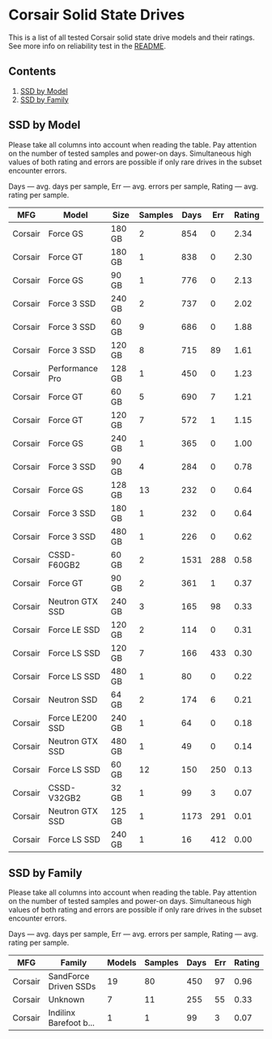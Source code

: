 Corsair Solid State Drives
==========================

This is a list of all tested Corsair solid state drive models and their ratings. See
more info on reliability test in the [README](https://github.com/linuxhw/SMART).

Contents
--------

1. [ SSD by Model  ](#ssd-by-model)
2. [ SSD by Family ](#ssd-by-family)

SSD by Model
------------

Please take all columns into account when reading the table. Pay attention on the
number of tested samples and power-on days. Simultaneous high values of both rating
and errors are possible if only rare drives in the subset encounter errors.

Days   — avg. days per sample,
Err    — avg. errors per sample,
Rating — avg. rating per sample.

| MFG       | Model              | Size   | Samples | Days  | Err   | Rating |
|-----------|--------------------|--------|---------|-------|-------|--------|
| Corsair   | Force GS           | 180 GB | 2       | 854   | 0     | 2.34   |
| Corsair   | Force GT           | 180 GB | 1       | 838   | 0     | 2.30   |
| Corsair   | Force GS           | 90 GB  | 1       | 776   | 0     | 2.13   |
| Corsair   | Force 3 SSD        | 240 GB | 2       | 737   | 0     | 2.02   |
| Corsair   | Force 3 SSD        | 60 GB  | 9       | 686   | 0     | 1.88   |
| Corsair   | Force 3 SSD        | 120 GB | 8       | 715   | 89    | 1.61   |
| Corsair   | Performance Pro    | 128 GB | 1       | 450   | 0     | 1.23   |
| Corsair   | Force GT           | 60 GB  | 5       | 690   | 7     | 1.21   |
| Corsair   | Force GT           | 120 GB | 7       | 572   | 1     | 1.15   |
| Corsair   | Force GS           | 240 GB | 1       | 365   | 0     | 1.00   |
| Corsair   | Force 3 SSD        | 90 GB  | 4       | 284   | 0     | 0.78   |
| Corsair   | Force GS           | 128 GB | 13      | 232   | 0     | 0.64   |
| Corsair   | Force 3 SSD        | 180 GB | 1       | 232   | 0     | 0.64   |
| Corsair   | Force 3 SSD        | 480 GB | 1       | 226   | 0     | 0.62   |
| Corsair   | CSSD-F60GB2        | 60 GB  | 2       | 1531  | 288   | 0.58   |
| Corsair   | Force GT           | 90 GB  | 2       | 361   | 1     | 0.37   |
| Corsair   | Neutron GTX SSD    | 240 GB | 3       | 165   | 98    | 0.33   |
| Corsair   | Force LE SSD       | 120 GB | 2       | 114   | 0     | 0.31   |
| Corsair   | Force LS SSD       | 120 GB | 7       | 166   | 433   | 0.30   |
| Corsair   | Force LS SSD       | 480 GB | 1       | 80    | 0     | 0.22   |
| Corsair   | Neutron SSD        | 64 GB  | 2       | 174   | 6     | 0.21   |
| Corsair   | Force LE200 SSD    | 240 GB | 1       | 64    | 0     | 0.18   |
| Corsair   | Neutron GTX SSD    | 480 GB | 1       | 49    | 0     | 0.14   |
| Corsair   | Force LS SSD       | 60 GB  | 12      | 150   | 250   | 0.13   |
| Corsair   | CSSD-V32GB2        | 32 GB  | 1       | 99    | 3     | 0.07   |
| Corsair   | Neutron GTX SSD    | 125 GB | 1       | 1173  | 291   | 0.01   |
| Corsair   | Force LS SSD       | 240 GB | 1       | 16    | 412   | 0.00   |

SSD by Family
-------------

Please take all columns into account when reading the table. Pay attention on the
number of tested samples and power-on days. Simultaneous high values of both rating
and errors are possible if only rare drives in the subset encounter errors.

Days   — avg. days per sample,
Err    — avg. errors per sample,
Rating — avg. rating per sample.

| MFG       | Family                 | Models | Samples | Days  | Err   | Rating |
|-----------|------------------------|--------|---------|-------|-------|--------|
| Corsair   | SandForce Driven SSDs  | 19     | 80      | 450   | 97    | 0.96   |
| Corsair   | Unknown                | 7      | 11      | 255   | 55    | 0.33   |
| Corsair   | Indilinx Barefoot b... | 1      | 1       | 99    | 3     | 0.07   |
